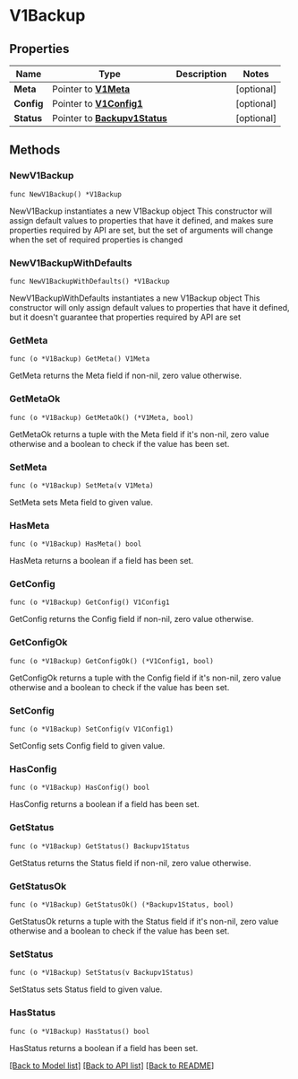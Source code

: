 # V1Backup

## Properties

Name | Type | Description | Notes
------------ | ------------- | ------------- | -------------
**Meta** | Pointer to [**V1Meta**](V1Meta.md) |  | [optional] 
**Config** | Pointer to [**V1Config1**](V1Config1.md) |  | [optional] 
**Status** | Pointer to [**Backupv1Status**](Backupv1Status.md) |  | [optional] 

## Methods

### NewV1Backup

`func NewV1Backup() *V1Backup`

NewV1Backup instantiates a new V1Backup object
This constructor will assign default values to properties that have it defined,
and makes sure properties required by API are set, but the set of arguments
will change when the set of required properties is changed

### NewV1BackupWithDefaults

`func NewV1BackupWithDefaults() *V1Backup`

NewV1BackupWithDefaults instantiates a new V1Backup object
This constructor will only assign default values to properties that have it defined,
but it doesn't guarantee that properties required by API are set

### GetMeta

`func (o *V1Backup) GetMeta() V1Meta`

GetMeta returns the Meta field if non-nil, zero value otherwise.

### GetMetaOk

`func (o *V1Backup) GetMetaOk() (*V1Meta, bool)`

GetMetaOk returns a tuple with the Meta field if it's non-nil, zero value otherwise
and a boolean to check if the value has been set.

### SetMeta

`func (o *V1Backup) SetMeta(v V1Meta)`

SetMeta sets Meta field to given value.

### HasMeta

`func (o *V1Backup) HasMeta() bool`

HasMeta returns a boolean if a field has been set.

### GetConfig

`func (o *V1Backup) GetConfig() V1Config1`

GetConfig returns the Config field if non-nil, zero value otherwise.

### GetConfigOk

`func (o *V1Backup) GetConfigOk() (*V1Config1, bool)`

GetConfigOk returns a tuple with the Config field if it's non-nil, zero value otherwise
and a boolean to check if the value has been set.

### SetConfig

`func (o *V1Backup) SetConfig(v V1Config1)`

SetConfig sets Config field to given value.

### HasConfig

`func (o *V1Backup) HasConfig() bool`

HasConfig returns a boolean if a field has been set.

### GetStatus

`func (o *V1Backup) GetStatus() Backupv1Status`

GetStatus returns the Status field if non-nil, zero value otherwise.

### GetStatusOk

`func (o *V1Backup) GetStatusOk() (*Backupv1Status, bool)`

GetStatusOk returns a tuple with the Status field if it's non-nil, zero value otherwise
and a boolean to check if the value has been set.

### SetStatus

`func (o *V1Backup) SetStatus(v Backupv1Status)`

SetStatus sets Status field to given value.

### HasStatus

`func (o *V1Backup) HasStatus() bool`

HasStatus returns a boolean if a field has been set.


[[Back to Model list]](../README.md#documentation-for-models) [[Back to API list]](../README.md#documentation-for-api-endpoints) [[Back to README]](../README.md)


